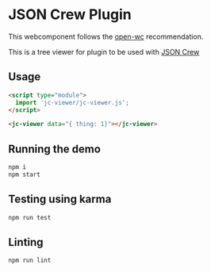 # JSON Crew Plugin

This webcomponent follows the [open-wc](https://github.com/open-wc/open-wc) recommendation.

This is a tree viewer for plugin to be used with [JSON Crew](https://jsoncrew.agney.dev)

## Usage
```html
<script type="module">
  import 'jc-viewer/jc-viewer.js';
</script>

<jc-viewer data="{ thing: 1}"></jc-viewer>
```

## Running the demo
```bash
npm i
npm start
```

## Testing using karma
```bash
npm run test
```

## Linting
```bash
npm run lint
```
